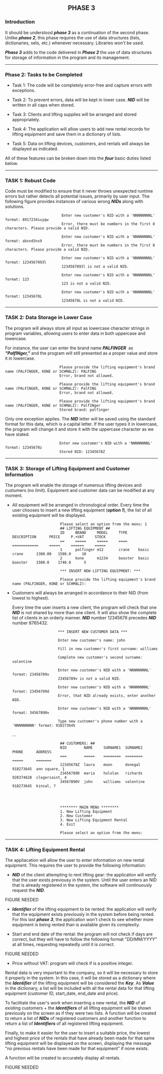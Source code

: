 ## <p align="center">PHASE 3</p>


### Introduction

It should be understood ***phase 3*** as a continuation of the second phase. Unlike ***phase 2***, this phase requires the use of data structures (lists, dictionaries, sets, etc.) whenever necessary. Libraries won't be used.

***Phase 3*** adds to the code delivered in ***Phase 2*** the use of data structures for storage of information in the program and its management.


---

### Phase 2: Tasks to be Completed

- Task 1: The code will be completely error-free and capture errors with exceptions.

- Task 2: To prevent errors, data will be kept in lower case. ***NID*** will be written in all caps when stored. 

- Task 3: Clients and lifting supplies will be arranged and stored appropriately.

- Task 4: The application will allow users to add new rental records for lifting equipment and save them in a  dictionary of lists.

- Task 5: Data on lifting devices, customers, and rentals will always be displayed as indicated.

All of these features can be broken down into the ***four*** basic duties listed below.

---

### TASK 1: Robust Code

Code must be modified to ensure that it never throws unexpected runtime errors but rather detects all potential issues, primarily by user input. The following figure provides instances of various wrong ***NIDs*** along with solutions.

                              Enter new customer's NID with a 'NNNNNNNNL' format: 8917234iuyqw
                              Error, there must be numbers in the first 8 characters. Please provide a valid NID.
                              
                              Enter new customer's NID with a 'NNNNNNNNL' format: absnd3ns9
                              Error, there must be numbers in the first 8 characters. Please provide a valid NID.
                              
                              Enter new customer's NID with a 'NNNNNNNNL' format: 1234567893l
                              1234567893l is not a valid NID.
                              
                              Enter new customer's NID with a 'NNNNNNNNL' format: 123
                              123 is not a valid NID.
                              
                              Enter new customer's NID with a 'NNNNNNNNL' format: 12345678L
                              12345678L is not a valid NID.

---

### TASK 2: Data Storage in Lower Case

The program will always store all input as lowercase character strings in program variables, allowing users to enter data in both uppercase and lowercase.

For instance, the user can enter the brand name ***PALFINGER***  as ***"PalfINger,"*** and the program will still presented as a proper value and store it in lowercase.

                             Please provide the lifting equipment's brand name (PALFINGER, KONE or SCHMALZ): PALFING
                             Error, brand not allowed.
                             
                             Please provide the lifting equipment's brand name (PALFINGER, KONE or SCHMALZ): PalFING
                             Error, brand not allowed.
                             
                             Please provide the lifting equipment's brand name (PALFINGER, KONE or SCHMALZ): PalfINger
                             Stored brand: palfinger

Only one exception applies. The ***NID*** letter will be saved using the standard format for this data, which is a capital letter. If the user types it in lowercase, the program will change it and store it with the uppercase character as we have stated.

                             Enter new customer's NID with a 'NNNNNNNNL' format: 12345678z
                             Stored NID: 12345678Z
                                            
---

### TASK 3: Storage of Lifting Equipment and Customer Information

The program will enable the storage of numerous lifting devices and custumers (no limit).
Equipment and customer data can be modified at any moment.

- All equipment will be arranged in chronological order. Every time the user chooses to insert a new lifting equipment (***option 1***), the list of all existing equipment will be displayed.

                            Please select an option from the menu: 1
                            ## LIFTING EQUIPMENT ##
                            ID     BRAND     MODEL     TYPE     DESCRIPTION      PRICE     P.+VAT     STOCK
                            ==     =====     =====     ====     ============     =====     ======     =====
                            1      palfinger m12       crane    basic crane      1300.00   1508.0     10
                            2      kone      m1234     booster  basic booster    1500.0    1740.0      5
                            
                            *** INSERT NEW LIFTING EQUIPMENT: ***
                            
                            Please provide the lifting equipment's brand name (PALFINGER, KONE or SCHMALZ):
                            
                         
- Customers will always be arranged in accordance to their NID (from lowest to highest).

  Every time the user inserts a new client, the program will check that one ***NID*** is not shared by more than one client. It will also show the complete list of clients in an orderly manner. ***NID*** number 12345678 precedes ***NID*** number 8765432.
  
  
                           *** INSERT NEW CUSTOMER DATA ***
                           
                           Enter new customer's name: john
                           
                           Fill in new customer's first surname: williams
                           
                           Complete new customer's second surname: valentine
                           
                           Enter new customer's NID with a 'NNNNNNNNL' format: 23456789v
                           23456789v is not a valid NID.
                           
                           Enter new customer's NID with a 'NNNNNNNNL' format: 23456789d 
                           Error, that NID already exists, enter another NID.
                           
                           Enter new customer's NID with a 'NNNNNNNNL' format: 34567890v
                           
                           Type new customer's phone number with a 'NNNNNNNNN' format: 918273645
                          
                          
      
      
    ...
                           
                           
        
                            ## CUSTOMERS: ##
                            NID        NAME     SURNAME1  SURNAME2     PHONE      ADDRESS     
                            ===        =====    ========  ========     =====      =======     
                            12345678Z  laura    moon      donegal      918273645  ann square, 1
                            23456789D  maria    hololan   richards     928374628  clogersaint, 4
                            34567890V  john     williams  valentine    918273645  kinsal, 7
                            
                            
                            
                            
                            ******** MAIN MENU ********
                            1. New Lifting Equipment
                            2. New Customer
                            3. New Lifting Equipment Rental
                            4. Exit

                            Please select an option from the menu:
                            
                           
                           
                           
                    
---

### TASK 4: Lifting Equipment Rental

The appliacation will allow the user to enter information on new rental equipment. This requires the user to provide the following information:

- ***NID*** of the client attempting to rent lifting gear: the application will verify that the user exists previousy in the system. Until the user enters an NID that is already registered in the system, the software will continuously request the ***NID***.

FIGURE NEEDED

- ***Identifier*** of the lifting equipment to be rented: the application will verify that the equipment exists previously in the system before being rented. For this last ***phase 3***, the application won't check to see whether more equipment is being rented than is available given its complexity.

- Start and end date of the rental: the program will not check if days are correct,
but they will have to follow the following format "DD/MM/YYYY" at all times, requesting
repeatedly until it is correct. 

FIGURE NEEDED

- Price without VAT: program will check if is a positive integer.

Rental data is very important to the company, so it will be necessary to store it properly in the system. In this case, it will be stored as a dictionary where the ***Identifier*** of the lifting equipment will be considered the ***Key***. As ***Value*** in the dictionary, a list will be included with all the rental data for that lifting equipment (customer ID, start_date, end_date and price). 

To facilitate the user's work when inserting a new rental, the ***NID*** of all existing customers + the ***Identifiers*** of all lifting equipment will be shown previously on the screen as if they were two lists. A function will be created to return a list of ***NIDs*** of registered customers and another function to return a list of ***Identifiers*** of all registered lifting equipment. 

Finally, to make it easier for the user to insert a suitable price, the lowest and highest price of the rentals that have already been made for that same lifting equipment will be displayed on the screen, displaying the message "no previous rentals have been made for that equipment” if none exists. 

A function will be created to accurately display all rentals.

FIGURE NEEDED




